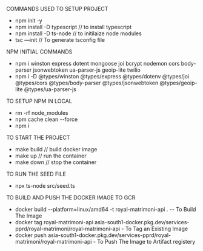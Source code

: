 COMMANDS USED TO SETUP PROJECT

- npm init -y
- npm install -D typescript // to install typescript
- npm install -D ts-node // to initilaize node modules
- tsc —init // To generate tsconfig file

NPM INITIAL COMMANDS

- npm i winston express dotent mongoose joi bcrypt nodemon cors body-parser jsonwebtoken ua-parser-js geoip-lite twilio
- npm i -D @types/winston @types/express @types/dotenv @types/joi @types/cors @types/body-parser @types/jsonwebtoken @types/geoip-lite @types/ua-parser-js

TO SETUP NPM IN LOCAL

- rm -rf node_modules
- npm cache clean --force
- npm i

TO START THE PROJECT

- make build // build docker image
- make up // run the container
- make down // stop the container

TO RUN THE SEED FILE

- npx ts-node src/seed.ts

TO BUILD AND PUSH THE DOCKER IMAGE TO GCR

- docker build --platform=linux/amd64 -t royal-matrimoni-api . -- To Build The Image
- docker tag royal-matrimoni-api asia-south1-docker.pkg.dev/services-pprd/royal-matrimoni/royal-matrimoni-api - To Tag an Existing Image
- docker push asia-south1-docker.pkg.dev/services-pprd/royal-matrimoni/royal-matrimoni-api - To Push The Image to Artifact registery
